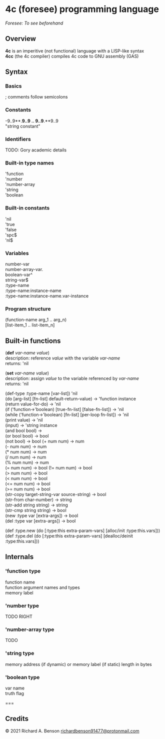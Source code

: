 4c (foresee) programming language
===
_Foresee: To see beforehand_

## Overview
**4c** is an imperitive (not functional) language with a LISP-like syntax  
**4cc** (the 4c compiler) compiles 4c code to GNU assembly (GAS)

## Syntax
### Basics
; comments follow semicolons
### Constants
-9..9**.**9..9 .. 9..9**.**9..9  
"string constant"
### Identifiers
TODO: Gory academic details  
### Built-in type names
'function  
'number  
'number-array  
'string   
'boolean  
### Built-in constants
'nil  
'true  
'false  
'spc$  
'nl$  
### Variables
number-var  
number-array-var.  
boolean-var^  
string-var$  
:type-name  
:type-name:instance-name  
:type-name:instance-name.var-instance  
### Program structure
(function-name arg_1 .. arg_n)  
[list-item_1 .. list-item_n]  

## Built-in functions
(**def** _var-name_ _value_)  
description: reference _value_ with the variable _var-name_  
returns: 'nil  
 
(**set** _var-name_ _value_)  
description: assign _value_ to the variable referenced by _var-name_  
returns: 'nil  

(def-type :type-name [var-list]) 'nil  
(do [arg-list] [fn-list] default-return-value) -> 'function instance  
(return value-for-do) -> 'nil  
(if ('function->'boolean) [true-fn-list] [false-fn-list]) -> 'nil  
(while ('function->'boolean) [fn-list] [per-loop fn-list]) -> 'nil  
(print value) -> 'nil  
(input) -> 'string instance  
(and bool bool) ->   
(or bool bool) -> bool  
(not bool) -> bool
(+ num num) -> num  
(- num num) -> num  
(* num num) -> num  
(/ num num) -> num  
(% num num) -> num  
(= num num) -> bool
(!= num num) -> bool  
(> num num) -> bool  
(< num num) -> bool  
(<= num num) -> bool  
(>= num num) -> bool  
(str-copy target-string-var source-string) -> bool  
(str-from char-number) -> string  
(str-add string string) -> string  
(str-cmp string string) -> bool  
(new :type var [extra-args]) -> bool  
(del :type var [extra-args]) -> bool  

(def :type.new (do [:type:this extra-param-vars] [alloc/init :type:this.vars]))  
(def :type.del (do [:type:this extra-param-vars] [dealloc/deinit :type:this.vars]))  

## Internals
### 'function type
function name  
function argument names and types  
memory label   
### 'number type
TODO RIGHT  
### 'number-array type
TODO  
### 'string type 
memory address (if dynamic) or memory label (if static)
length in bytes
### 'boolean type
var name  
truth flag

===
## Credits
  
© 2021 Richard A. Benson <richardbenson91477@protonmail.com><br>

